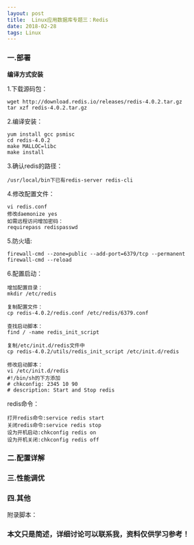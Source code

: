 ```yaml
---
layout: post
title:  Linux应用数据库专题三：Redis
date: 2018-02-28
tags: Linux
---
```



### 一.部署


**编译方式安装**

1.下载源码包：
```
wget http://download.redis.io/releases/redis-4.0.2.tar.gz
tar xzf redis-4.0.2.tar.gz
```

2.编译安装：
```
yum install gcc psmisc
cd redis-4.0.2
make MALLOC=libc
make install
```

3.确认redis的路径：
```
/usr/local/bin下已有redis-server redis-cli
```

4.修改配置文件：
```
vi redis.conf
修改daemonize yes
如需远程访问增加密码：
requirepass redispasswd
```

5.防火墙:
```
firewall-cmd --zone=public --add-port=6379/tcp --permanent
firewall-cmd --reload
```

6.配置启动：

```
增加配置目录：
mkdir /etc/redis

复制配置文件：
cp redis-4.0.2/redis.conf /etc/redis/6379.conf

查找启动脚本：
find / -name redis_init_script

复制/etc/init.d/redis文件中
cp redis-4.0.2/utils/redis_init_script /etc/init.d/redis

修改启动脚本：
vi /etc/init.d/redis
#!/bin/sh的下方添加
# chkconfig: 2345 10 90  
# description: Start and Stop redis 
```

redis命令：
```	
打开redis命令:service redis start
关闭redis命令:service redis stop
设为开机启动:chkconfig redis on
设为开机关闭:chkconfig redis off
```

### 二.配置详解

### 三.性能调优

### 四.其他

附录脚本：





### 本文只是简述，详细讨论可以联系我，资料仅供学习参考！